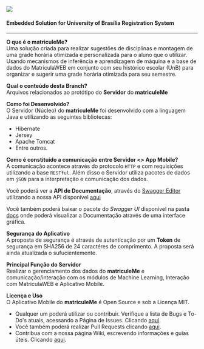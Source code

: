 ![](https://github.com/sant0ro/matriculeMe/raw/master/Logo.png)
#### Embedded Solution for University of Brasília Registration System
-------------------------------------

<b>O que é o matriculeMe?</b><br>
Uma solução criada para realizar sugestões de disciplinas e montagem de uma grade horária otimizada e personalizada para o aluno que o utilizar. Usando mecanismos de inferência e aprendizagem de máquina e a base de dados do MatriculaWEB em conjunto com seu histórico escolar (UnB) para organizar e sugerir uma grade horária otimizada para seu semestre.

<b>Qual o conteúdo desta Branch?</b><br>
Arquivos relacionados ao protótipo do **Servidor** do **matriculeMe**

<b>Como foi Desenvolvido?</b><br>
O Servidor (Núcleo) do **matriculeMe** foi desenvolvido com a linguagem Java e utilizando as seguintes bibliotecas:

* Hibernate
* Jersey
* Apache Tomcat
* Entre outros.

<b>Como é constituido a comunicação entre Servidor <> App Mobile?</b><br>
A comunicação acontece através do protocolo `HTTP` e com requisições utilizando a base `RESTful`. 
Além disso o Servidor utiliza pacotes de dados em `jSON` para a interpretação e comunicação dos dados.

Você poderá ver a **API de Documentação**, através do [Swagger Editor](https://editor.swagger.io) 
utilizando a nossa API disponível [aqui](https://raw.githubusercontent.com/sant0ro/matriculeMe/servidor-java/Api/Swagger.yaml)

Você também poderá baixar o pacote do _Swagger UI_ disponível na pasta [docs](https://github.com/sant0ro/matriculeMe/tree/servidor-java/Api/Docs)
onde poderá visualizar a Documentação através de uma interface gráfica.

<b>Segurança do Aplicativo</b><br>
A proposta de segurança é através de autenticação por um **Token** de segurança em SHA256 de 24 caractéres de comprimento.
A proposta será ainda atualizada o sufucientemente.

<b>Principal Função do Servidor</b><br>
Realizar o gerenciamento dos dados do **matriculeMe** e comunicação/interação com os módulos de Machine Learning, 
Interação com MatriculaWEB e Aplicativo Mobile.

<b>Licença e Uso</b><br>
O Aplicativo Mobile do **matriculeMe** é Open Source e sob a Licença MIT. 

* Qualquer um poderá utilizar ou contribuir. Verifique a lista de Bugs e To-Do's atuais, acessando a Página de Issues. Clicando [aqui](https://github.com/sant0ro/matriculeMe/issues). 
* Você também poderá realizar Pull Requests clicando [aqui](https://github.com/sant0ro/matriculeMe/pulls).
* Contribua com a nossa página Wiki, escrevendo informações e guias úteis. Clicando [aqui](https://github.com/sant0ro/matriculeMe/wiki).
